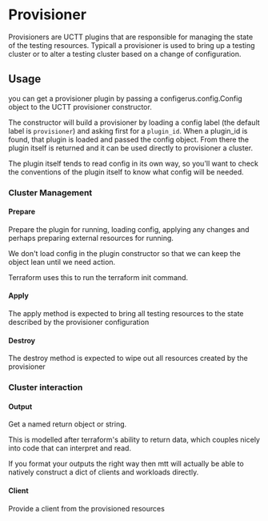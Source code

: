 # Provisioner

Provisioners are UCTT plugins that are responsible for managing the state of the
testing resources.  Typicall a provisioner is used to bring up a testing cluster
or to alter a testing cluster based on a change of configuration.

## Usage

you can get a provisioner plugin by passing a configerus.config.Config object
to the UCTT provisioner constructor.

The constructor will build a provisioner by loading a config label (the default
label is `provisioner`) and asking first for a `plugin_id`. When a plugin_id is
found, that plugin is loaded and passed the config object.
From there the plugin itself is returned and it can be used directly to
provisioner a cluster.

The plugin itself tends to read config in its own way, so you'll want to check
the conventions of the plugin itself to know what config will be needed.

### Cluster Management

#### Prepare

Prepare the plugin for running, loading config, applying any changes and perhaps
preparing external resources for running.

We don't load config in the plugin constructor so that we can keep the object
lean until we need action.

Terraform uses this to run the terraform init command.

#### Apply

The apply method is expected to bring all testing resources to the state described
by the provisioner configuration

#### Destroy

The destroy method is expected to wipe out all resources created by the provisioner

### Cluster interaction

#### Output

Get a named return object or string.

This is modelled after terraform's ability to return data, which couples nicely
into code that can interpret and read.

If you format your outputs the right way then mtt will actually be able to
natively construct a dict of clients and workloads directly.

#### Client

Provide a client from the provisioned resources
